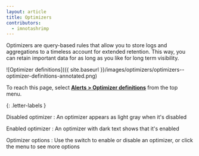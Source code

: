 ```yaml
---
layout: article
title: Optimizers
contributors:
  - imnotashrimp
---
```


Optimizers are query-based rules that allow you to store logs and aggregations to a timeless account for extended retention. This way, you can retain important data for as long as you like for long term visibility. 

![Optimizer definitions]({{ site.baseurl }}/images/optimizers/optimizers--optimizer-definitions-annotated.png)

To reach this page, select [**Alerts > Optimizer definitions**](https://app.logz.io/#/dashboard/triggers/optimizer-definitions) from the top menu.

{: .letter-labels }

  Disabled optimizer
  : An optimizer appears as light gray when it's disabled

  Enabled optimizer
  : An optimizer with dark text shows that it's enabled

  Optimizer options
  : Use the switch to enable or disable an optimizer, or click the menu to see more options
